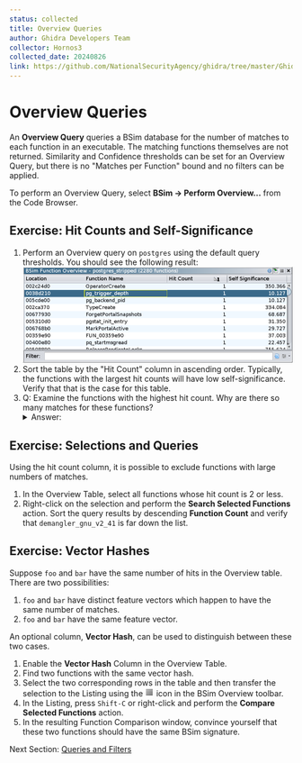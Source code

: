 ```yaml
---
status: collected
title: Overview Queries
author: Ghidra Developers Team
collector: Hornos3
collected_date: 20240826
link: https://github.com/NationalSecurityAgency/ghidra/tree/master/GhidraDocs/GhidraClass/BSim/BSimTutorial_Overview_Queries.md
---
```


# Overview Queries

An **Overview Query** queries a BSim database for the number of matches to each function in an executable.
The matching functions themselves are not returned. 
Similarity and Confidence thresholds can be set for an Overview Query, but there is no "Matches per Function" bound and no filters can be applied.

To perform an Overview Query, select **BSim -> Perform Overview...** from the Code Browser.

## Exercise: Hit Counts and Self-Significance

1. Perform an Overview query on ``postgres`` using the default query thresholds.
You should see the following result:
![overview window](images/overview_window.png)
1. Sort the table by the "Hit Count" column in ascending order.  Typically, the functions with the largest hit counts will have low self-significance.
Verify that that is the case for this table. 
1. Q: Examine the functions with the highest hit count. Why are there so many matches for these functions?
   <details><summary>Answer:</summary> These are all instances of PostgreSQL statistics-reporting functions.  Their bodies are quite similar and they have identical BSim signatures.</details>

## Exercise: Selections and Queries

Using the hit count column, it is possible to exclude functions with large numbers of matches.

1. In the Overview Table, select all functions whose hit count is 2 or less.
1. Right-click on the selection and perform the **Search Selected Functions** action.
   Sort the query results by descending **Function Count** and verify that ``demangler_gnu_v2_41`` is far down the list.

## Exercise: Vector Hashes

Suppose ``foo`` and ``bar`` have the same number of hits in the Overview table.
There are two possibilities:
1. ``foo`` and ``bar`` have distinct feature vectors which happen to have the same number of matches.
1. ``foo`` and ``bar`` have the same feature vector.

An optional column, **Vector Hash**, can be used to distinguish between these two cases.

1. Enable the **Vector Hash** Column in the Overview Table.
1. Find two functions with the same vector hash.
1. Select the two corresponding rows in the table and then transfer the selection to the Listing using the ![make selection icon](images/text_align_justify.png) icon in the BSim Overview toolbar.
1. In the Listing, press ``Shift-C`` or right-click and perform the **Compare Selected Functions** action.
1. In the resulting Function Comparison window, convince yourself that these two functions should have the same BSim signature.

Next Section: [Queries and Filters](BSimTutorial_Filters.md)
